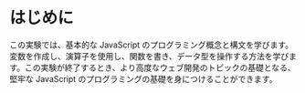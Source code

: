 # はじめに

この実験では、基本的な JavaScript のプログラミング概念と構文を学びます。変数を作成し、演算子を使用し、関数を書き、データ型を操作する方法を学びます。この実験が終了するとき、より高度なウェブ開発のトピックの基礎となる、堅牢な JavaScript のプログラミングの基礎を身につけることができます。
